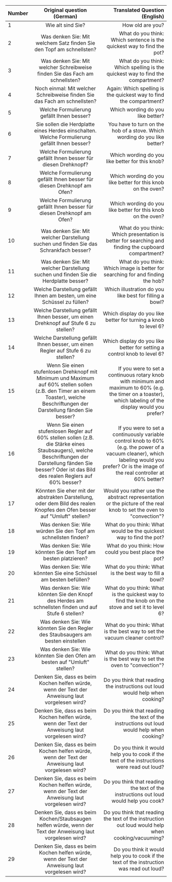 | Number | Original question (German) | Translated Question (English) | 
|--------|:-------------------------------------------------------:|-------------------------------------------------------:|
| 1 | Wie alt sind Sie? | How old are you? | 
| 2 | Was denken Sie: Mit welchem Satz finden Sie den Topf am schnellsten? | What do you think: Which sentence is the quickest way to find the pot? | 
| 3 | Was denken Sie: Mit welcher Schreibweise finden Sie das Fach am schnellsten? | What do you think: Which spelling is the quickest way to find the compartment? | 
| 4 | Noch einmal: Mit welcher Schreibweise finden Sie das Fach am schnellsten? | Again: Which spelling is the quickest way to find the compartment? | 
| 5 | Welche Formulierung gefällt Ihnen besser? | Which wording do you like better? | 
| 6 | Sie sollen die Herdplatte eines Herdes einschalten. Welche Formulierung gefällt Ihnen besser? | You have to turn on the hob of a stove. Which wording do you like better? | 
| 7 | Welche Formulierung gefällt Ihnen besser für diesen Drehknopf? | Which wording do you like better for this knob? | 
| 8 | Welche Formulierung gefällt Ihnen besser für diesen Drehknopf am Ofen? | Which wording do you like better for this knob on the oven? | 
| 9 | Welche Formulierung gefällt Ihnen besser für diesen Drehknopf am Ofen? | Which wording do you like better for this knob on the oven? | 
| 10 | Was denken Sie: Mit welcher Darstellung suchen und finden Sie das Schrankfach besser? | What do you think: Which presentation is better for searching and finding the cupboard compartment? | 
| 11 | Was denken Sie: Mit welcher Darstellung suchen und finden Sie die Herdplatte besser? | What do you think: Which image is better for searching for and finding the hob? | 
| 12 | Welche Darstellung gefällt Ihnen am besten, um eine Schüssel zu füllen? | Which illustration do you like best for filling a bowl? | 
| 13 | Welche Darstellung gefällt Ihnen besser, um einen Drehknopf auf Stufe 6 zu stellen? | Which display do you like better for turning a knob to level 6? | 
| 14 | Welche Darstellung gefällt Ihnen besser, um einen Regler auf Stufe 6 zu stellen? | Which display do you like better for setting a control knob to level 6? | 
| 15 | Wenn Sie einen stufenlosen Drehknopf mit Minimum und Maximum auf 60% stellen sollen (z.B. den Timer an einem Toaster), welche Beschriftungen der Darstellung fänden Sie besser? | If you were to set a continuous rotary knob with minimum and maximum to 60% (e.g. the timer on a toaster), which labeling of the display would you prefer? | 
| 16 | Wenn Sie einen stufenlosen Regler auf 60% stellen sollen (z.B. die Stärke eines Staubsaugers), welche Beschriftungen der Darstellung fänden Sie besser? Oder ist das Bild des realen Reglers auf 60% besser? | If you were to set a continuously variable control knob to 60% (e.g. the power of a vacuum cleaner), which labeling would you prefer? Or is the image of the real controller at 60% better? | 
| 17 | Könnten Sie eher mit der abstrakten Darstellung, oder dem Bild des realen Knopfes den Ofen besser auf "Umluft" stellen? | Would you rather use the abstract representation or the picture of the real knob to set the oven to "convection"? | 
| 18 | Was denken Sie: Wie würden Sie den Topf am schnellsten finden? | What do you think: What would be the quickest way to find the pot? | 
| 19 | Was denken Sie: Wie könnten Sie den Topf am besten platzieren? | What do you think: How could you best place the pot? | 
| 20 | Was denken Sie: Wie könnten Sie eine Schüssel am besten befüllen? | What do you think: What is the best way to fill a bowl? | 
| 21 | Was denken Sie: Wie könnten Sie den Knopf des Herdes am schnellsten finden und auf Stufe 6 stellen? | What do you think: What is the quickest way to find the knob on the stove and set it to level 6? | 
| 22 | Was denken Sie: Wie könnten Sie den Regler des Staubsaugers am besten einstellen | What do you think: What is the best way to set the vacuum cleaner control? | 
| 23 | Was denken Sie: Wie könnten Sie den Ofen am besten auf "Umluft" stellen?  | What do you think: What is the best way to set the oven to "convection"?  | 
| 24 | Denken Sie, dass es beim Kochen helfen würde, wenn der Text der Anweisung laut vorgelesen wird? | Do you think that reading the instructions out loud would help when cooking? | 
| 25 | Denken Sie, dass es beim Kochen helfen würde, wenn der Text der Anweisung laut vorgelesen wird? | Do you think that reading the text of the instructions out loud would help when cooking? | 
| 26 | Denken Sie, dass es beim Kochen helfen würde, wenn der Text der Anweisung laut vorgelesen wird? | Do you think it would help you to cook if the text of the instructions were read out loud? | 
| 27 | Denken Sie, dass es beim Kochen helfen würde, wenn der Text der Anweisung laut vorgelesen wird? | Do you think that reading the text of the instructions out loud would help you cook? | 
| 28 | Denken Sie, dass es beim Kochen/Staubsaugen helfen würde, wenn der Text der Anweisung laut vorgelesen wird? | Do you think that reading the text of the instruction out loud would help when cooking/vacuuming? | 
| 29 | Denken Sie, dass es beim Kochen helfen würde, wenn der Text der Anweisung laut vorgelesen wird? | Do you think it would help you to cook if the text of the instruction was read out loud? | 
